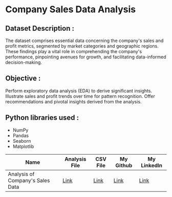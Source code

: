 # Company Sales Data Analysis
## Dataset Description :
The dataset comprises essential data concerning the company's sales and profit metrics, segmented by market categories and geographic regions. These findings play a vital role in comprehending the company's performance, pinpointing avenues for growth, and facilitating data-informed decision-making.

## Objective :
Perform exploratory data analysis (EDA) to derive significant insights. Illustrate sales and profit trends over time for pattern recognition. Offer recommendations and pivotal insights derived from the analysis.

## Python libraries used :
* NumPy
* Pandas
* Seaborn
* Matplotlib

|Name|Analysis File|CSV File|My Github|My Linkedln|
|-|-|-|-|-|
|Analysis of Company's Sales Data|[Link](https://github.com/shubhammeshram01/Analysis-of-Company-s-Sales-Data/blob/main/Analysis%20of%20Company's%20Revenue.ipynb)|[Link](https://github.com/shubhammeshram01/Analysis-of-Company-s-Sales-Data/blob/main/Financials.csv)|[Link](https://github.com/shubhammeshram01)|[Link]()|
